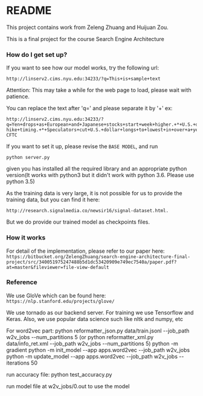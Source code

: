 # README #
This project contains work from Zeleng Zhuang and Huijuan Zou.

This is a final project for the course Search Engine Architecture

### How do I get set up? ###

If you want to see how our model works, try the following url:
```
http://linserv2.cims.nyu.edu:34233/?q=This+is+sample+text
```
Attention: This may take a while for the web page to load, please wait with patience.

You can replace the text after 'q=' and please separate it by '+'
ex:
```
http://linserv2.cims.nyu.edu:34233/?q=Yen+drops+as+European+and+Japanese+stocks+start+week+higher.+*+U.S.+data+fails+to+provide+clarity+on+Fed+rate-hike+timing.+*+Speculators+cut+U.S.+dollar+longs+to+lowest+in+over+a+year+-CFTC
```

If you want to set it up, please revise the `BASE MODEL`, and run
```
python server.py
```
given you has installed all the required library and an appropriate python version(It works with python3 but it didn't work with python 3.6. Please use python 3.5)

As the training data is very large, it is not possible for us to provide the training data, but you can find it here:
```
http://research.signalmedia.co/newsir16/signal-dataset.html.
```
But we do provide our trained model as checkpoints files.

### How it works ###
For detail of the implementation, please refer to our paper here:
`https://bitbucket.org/ZelengZhuang/search-engine-architecture-final-project/src/340051975247488b5d1dc53420909e749ec7540a/paper.pdf?at=master&fileviewer=file-view-default
`

### Reference ###
We use GloVe which can be found here:
`https://nlp.stanford.edu/projects/glove/`

We use tornado as our backend server. For training we use Tensorflow and Keras. Also, we use popular data science such like nltk and numpy, etc

For word2vec part:
python reformatter_json.py data/train.jsonl --job_path w2v_jobs --num_partitions 5
(or python reformatter_xml.py data/info_ret.xml --job_path w2v_jobs --num_partitions 5)
python -m gradient
python -m init_model --app apps.word2vec --job_path w2v_jobs
python -m update_model --app apps.word2vec --job_path w2v_jobs --iterations 50

run accuracy file:
python test_accuracy.py

run model file at w2v_jobs/0.out to use the model